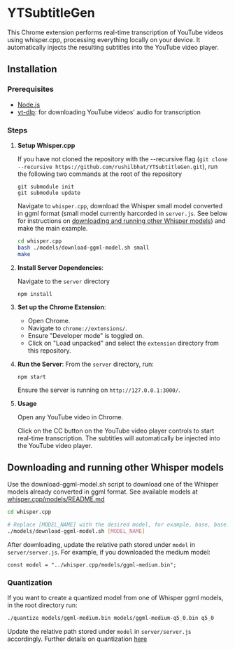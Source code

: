 # YTSubtitleGen

This Chrome extension performs real-time transcription of YouTube videos using whisper.cpp, processing everything locally on your device. It automatically injects the resulting subtitles into the YouTube video player.

## Installation

### Prerequisites

- [Node.js](https://nodejs.org/)
- [yt-dlp](https://github.com/yt-dlp/yt-dlp/wiki/Installation): for downloading YouTube videos' audio for transcription

### Steps

1. **Setup Whisper.cpp**
   
   If you have not cloned the repository with the --recursive flag (`git clone --recursive https://github.com/rushilbhat/YTSubtitleGen.git`), run the following two commands at the root of the repository
   ```
   git submodule init
   git submodule update
   ```
   Navigate to `whisper.cpp`, download the Whisper small model converted in ggml format (small model currently harcorded in `server.js`. See below for instructions on [downloading and running other Whisper models](#downloading-and-running-other-whisper-models)) and make the main example.
   ```bash
   cd whisper.cpp
   bash ./models/download-ggml-model.sh small
   make
    ```

2. **Install Server Dependencies**:
   
   Navigate to the `server` directory
   ```
   npm install
   ```

3. **Set up the Chrome Extension**:
   - Open Chrome.
   - Navigate to `chrome://extensions/`.
   - Ensure "Developer mode" is toggled on.
   - Click on "Load unpacked" and select the `extension` directory from this repository.
  
4. **Run the Server**:
   From the `server` directory, run:
   ```
   npm start
   ```
   Ensure the server is running on `http://127.0.0.1:3000/`.

5. **Usage**
   
   Open any YouTube video in Chrome.
   
   Click on the CC button on the YouTube video player controls to start real-time transcription. The subtitles will automatically be injected into the YouTube video player.

## Downloading and running other Whisper models
  Use the download-ggml-model.sh script to download one of the Whisper models already converted in ggml format. See available models at [whisper.cpp/models/README.md](https://github.com/ggerganov/whisper.cpp/blob/5e2b3407ef46eccebe55a64c100401ab37cc0374/models/README.md)
  ```bash
  cd whisper.cpp

  # Replace [MODEL_NAME] with the desired model, for example, base, base.en, small, small.en, medium etc.
  ./models/download-ggml-model.sh [MODEL_NAME] 
  ```
  After downloading, update the relative path stored under `model` in `server/server.js`. For example, if you downloaded the medium model:
  ```
  const model = "../whisper.cpp/models/ggml-medium.bin";
  ```

  ### Quantization
  
  If you want to create a quantized model from one of Whisper ggml models, in the root directory run:
  ```bash
  ./quantize models/ggml-medium.bin models/ggml-medium-q5_0.bin q5_0
  ```
  Update the relative path stored under `model` in `server/server.js` accordingly. Further details on quantization [here](https://github.com/ggerganov/whisper.cpp#quantization)